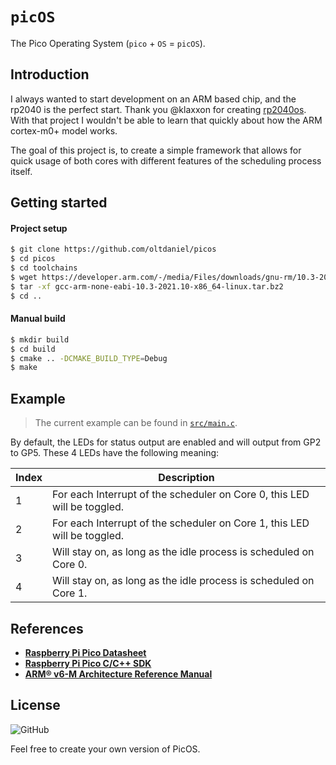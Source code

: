 # `picOS`

The Pico Operating System (`pico` + `OS` = `picOS`).

## Introduction

I always wanted to start development on an ARM based chip, and the rp2040 is the perfect start. Thank you @klaxxon for creating [rp2040os](https://github.com/klaxxon/rp2040os). With that project I wouldn't be able to learn that quickly about how the ARM cortex-m0+ model works.

The goal of this project is, to create a simple framework that allows for quick usage of both cores with different features of the scheduling process itself.

## Getting started

#### Project setup

```bash
$ git clone https://github.com/oltdaniel/picos
$ cd picos
$ cd toolchains
$ wget https://developer.arm.com/-/media/Files/downloads/gnu-rm/10.3-2021.10/gcc-arm-none-eabi-10.3-2021.10-x86_64-linux.tar.bz2
$ tar -xf gcc-arm-none-eabi-10.3-2021.10-x86_64-linux.tar.bz2
$ cd ..
```

#### Manual build

```bash
$ mkdir build
$ cd build
$ cmake .. -DCMAKE_BUILD_TYPE=Debug
$ make
```

## Example

> The current example can be found in [`src/main.c`](./src/main.c).

By default, the LEDs for status output are enabled and will output from GP2 to GP5. These 4 LEDs have the following meaning:

| Index | Description |
|-------|-------------|
| 1 | For each Interrupt of the scheduler on Core 0, this LED will be toggled. |
| 2 | For each Interrupt of the scheduler on Core 1, this LED will be toggled. |
| 3 | Will stay on, as long as the idle process is scheduled on Core 0. |
| 4 | Will stay on, as long as the idle process is scheduled on Core 1. |

## References

- [**Raspberry Pi Pico Datasheet**](https://datasheets.raspberrypi.com/pico/pico-datasheet.pdf)
- [**Raspberry Pi Pico C/C++ SDK**](https://datasheets.raspberrypi.com/pico/raspberry-pi-pico-c-sdk.pdf)
- [**ARM® v6-M Architecture Reference Manual**](https://documentation-service.arm.com/static/5f8ff05ef86e16515cdbf826)

## License

![GitHub](https://img.shields.io/github/license/oltdaniel/picos)

Feel free to create your own version of PicOS.